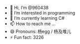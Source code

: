 - 👋 Hi, I’m @960438
- 👀 I’m interested in programming
- 🌱 I’m currently learning C#
- 📫 How to reach me ...
- 😄 Pronouns: 杨egg / 杨及堆儿
- ⚡ Fun fact: 3226

<!---
960438/960438 is a ✨ special ✨ repository because its `README.md` (this file) appears on your GitHub profile.
You can click the Preview link to take a look at your changes.
--->
